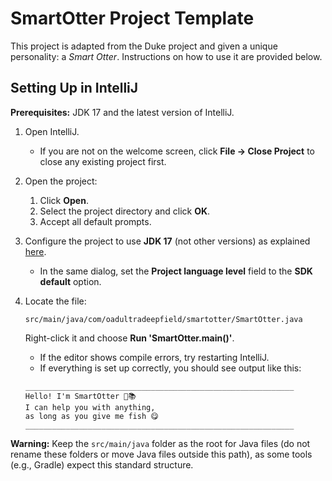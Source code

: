 # SmartOtter Project Template

This project is adapted from the Duke project and given a unique personality: a *Smart Otter*. Instructions on how to use it are provided below.

## Setting Up in IntelliJ

**Prerequisites:** JDK 17 and the latest version of IntelliJ.

1. Open IntelliJ.

   * If you are not on the welcome screen, click **File → Close Project** to close any existing project first.
2. Open the project:

   1. Click **Open**.
   2. Select the project directory and click **OK**.
   3. Accept all default prompts.
3. Configure the project to use **JDK 17** (not other versions) as explained [here](https://www.jetbrains.com/help/idea/sdk.html#set-up-jdk).

   * In the same dialog, set the **Project language level** field to the **SDK default** option.
4. Locate the file:

   ```
   src/main/java/com/oadultradeepfield/smartotter/SmartOtter.java
   ```

   Right-click it and choose **Run 'SmartOtter.main()'**.

   * If the editor shows compile errors, try restarting IntelliJ.
   * If everything is set up correctly, you should see output like this:

   ```
   ____________________________________________________________
   Hello! I'm SmartOtter 🦦📚
   I can help you with anything,
   as long as you give me fish 😋
   ____________________________________________________________
   ```

**Warning:** Keep the `src/main/java` folder as the root for Java files (do not rename these folders or move Java files outside this path), as some tools (e.g., Gradle) expect this standard structure.
